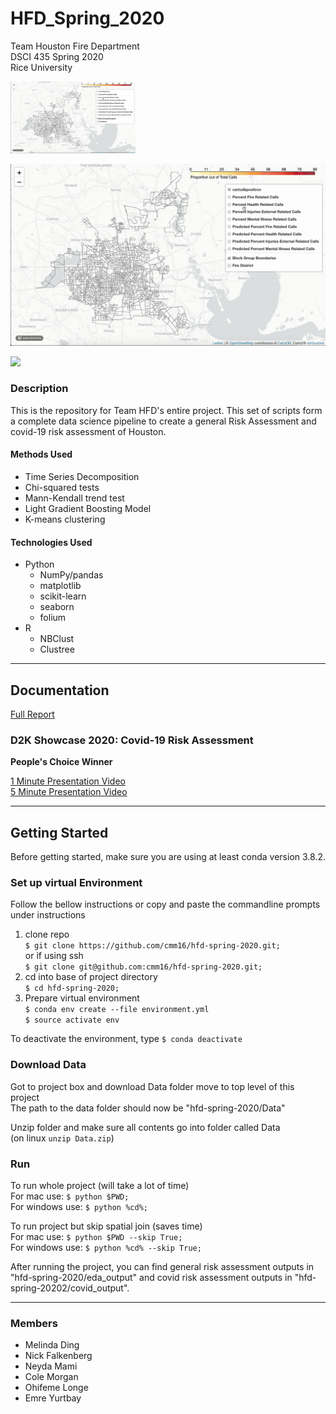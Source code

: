 # HFD_Spring_2020
Team Houston Fire Department \
DSCI 435 Spring 2020 \
Rice University 

<img src="images/fdmap.gif" width="200">

![](images/fdmap.gif)

![](images/healthmap.gif)

### Description 
This is the repository for Team HFD's entire project. This set of scripts form a complete data science pipeline to create a general Risk Assessment and covid-19 risk assessment of Houston.

#### Methods Used 
- Time Series Decomposition
- Chi-squared tests
- Mann-Kendall trend test
- Light Gradient Boosting Model
- K-means clustering 

#### Technologies Used 
- Python 
   - NumPy/pandas
   - matplotlib 
   - scikit-learn
   - seaborn
   - folium 
- R 
   - NBClust 
   - Clustree

---
## Documentation 
[Full Report](https://drive.google.com/file/d/1lHDojuRc_ST6w6Wpj1SJOviPhoVKFqMl/view?usp=sharing)

### D2K Showcase 2020: Covid-19 Risk Assessment 
**People's Choice Winner**

[1 Minute Presentation Video](https://www.youtube.com/watch?v=amsAb2AAe24) \
[5 Minute Presentation Video](https://rice.app.box.com/s/qoxwjch1cir9ggsjkea5wj91gqmauir7)

---
## Getting Started 
Before getting started, make sure you are using at least conda version 3.8.2. 

### Set up virtual Environment
Follow the bellow instructions or copy and paste the commandline prompts under instructions
1. clone repo\
   `$ git clone https://github.com/cmm16/hfd-spring-2020.git;`\
  or if using ssh\
  `$ git clone git@github.com:cmm16/hfd-spring-2020.git;`
2. cd into base of project directory\
   `$ cd hfd-spring-2020;`
3. Prepare virtual environment\
  `$ conda env create --file environment.yml`\
  `$ source activate env`

To deactivate the environment, type `$ conda deactivate`
   
### Download Data
Got to project box and download Data folder move to top level of this project\
The path to the data folder should now be "hfd-spring-2020/Data"

Unzip folder and make sure all contents go into folder called Data\
(on linux `unzip Data.zip`)

### Run
To run whole project (will take a lot of time)\
For mac use: `$ python $PWD;`\
For windows use: `$ python %cd%;`

To run project but skip spatial join (saves time)\
For mac use: `$ python $PWD --skip True;`\
For windows use: `$ python %cd% --skip True;`

After running the project, you can find general risk assessment outputs in "hfd-spring-2020/eda_output" and covid risk assessment outputs in "hfd-spring-20202/covid_output". 

---
### Members

- Melinda Ding 
- Nick Falkenberg
- Neyda Mami 
- Cole Morgan
- Ohifeme Longe
- Emre Yurtbay
